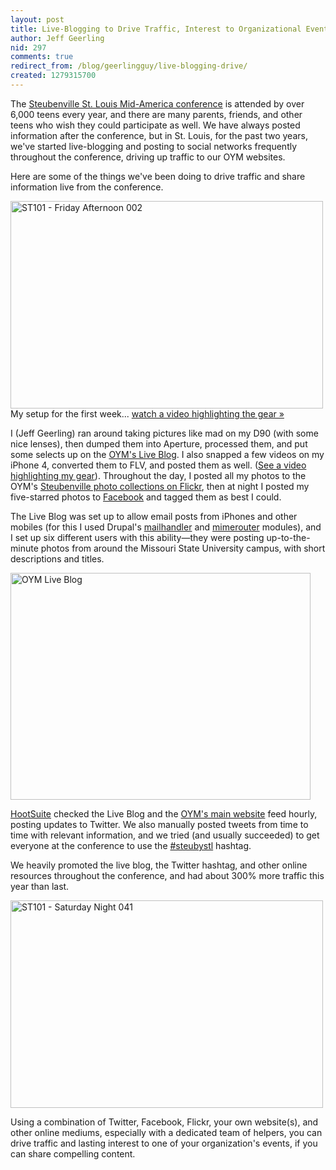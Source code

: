 ```yaml
---
layout: post
title: Live-Blogging to Drive Traffic, Interest to Organizational Events
author: Jeff Geerling
nid: 297
comments: true
redirect_from: /blog/geerlingguy/live-blogging-drive/
created: 1279315700
---
```

<p>The <a href="http://stlyouth.org/steubenville">Steubenville St. Louis Mid-America conference</a> is attended by over 6,000 teens every year, and there are many parents, friends, and other teens who wish they could participate as well. We have always posted information after the conference, but in St. Louis, for the past two years, we&#39;ve started live-blogging and posting to social networks frequently throughout the conference, driving up traffic to our OYM websites.</p>
<p>Here are some of the things we&#39;ve been doing to drive traffic and share information live from the conference.</p>
<p class="rtecenter"><a href="http://www.flickr.com/photos/stlyouth/4777998697/" title="ST101 - Friday Afternoon 002 by stlyouth, on Flickr"><img alt="ST101 - Friday Afternoon 002" height="332" src="http://farm5.static.flickr.com/4134/4777998697_dcfa30a94d.jpg" width="500" /></a><br />
My setup for the first week... <a href="http://www.lifeisaprayer.com/blog/2010/my-live-blogging-photography">watch a video highlighting the gear &raquo;</a></p><!--break-->
<p>I (Jeff Geerling) ran around taking pictures like mad on my D90 (with some nice lenses), then dumped them into Aperture, processed them, and put some selects up on the&nbsp;<a href="http://live.stlyouth.org/">OYM&#39;s Live Blog</a>. I also snapped a few videos on my iPhone 4, converted them to FLV, and posted them as well. (<a href="http://www.lifeisaprayer.com/blog/2010/my-live-blogging-photography">See a video highlighting my gear</a>). Throughout the day, I posted all my photos to the OYM&#39;s <a href="http://www.flickr.com/photos/stlyouth/collections/">Steubenville photo collections on Flickr</a>, then at night I posted my five-starred photos to <a href="http://www.facebook.com/oym.stl?v=photos">Facebook</a> and tagged them as best I could.</p>
<p>The Live Blog was set up to allow email posts from iPhones and other mobiles (for this I used Drupal&#39;s&nbsp;<a href="http://drupal.org/project/mailhandler">mailhandler</a>&nbsp;and <a href="http://drupal.org/project/mimerouter">mimerouter</a> modules), and I set up six different users with this ability&mdash;they were posting up-to-the-minute photos from around the Missouri State University campus, with short descriptions and titles.</p>
<p class="rtecenter"><img alt="OYM Live Blog" src="http://www.opensourcecatholic.com/sites/opensourcecatholic.com/files/user-uploads/oscatholic/oym-live-blog.png" style="width: 480px; height: 363px; " title="" /></p>
<p><a href="http://hootsuite.com/">HootSuite</a> checked the Live Blog and the <a href="http://stlyouth.org/">OYM&#39;s main website</a> feed&nbsp;hourly, posting updates to Twitter. We also manually posted tweets from time to time with relevant information, and we tried (and usually succeeded) to get everyone at the conference to use the <a href="http://search.twitter.com/search?q=%23steubystl">#steubystl</a> hashtag.</p>
<p>We heavily promoted the live blog, the Twitter hashtag, and other online resources throughout the conference, and had about 300% more traffic this year than last.</p>
<p class="rtecenter"><a href="http://www.flickr.com/photos/stlyouth/4781872664/" title="ST101 - Saturday Night 041 by stlyouth, on Flickr"><img alt="ST101 - Saturday Night 041" height="332" src="http://farm5.static.flickr.com/4074/4781872664_20afd09ea5.jpg" width="500" /></a></p>
<p>Using a combination of Twitter, Facebook, Flickr, your own website(s), and other online mediums, especially with a dedicated team of helpers, you can drive traffic and lasting interest to one of your organization&#39;s events, if you can share compelling content.</p>
